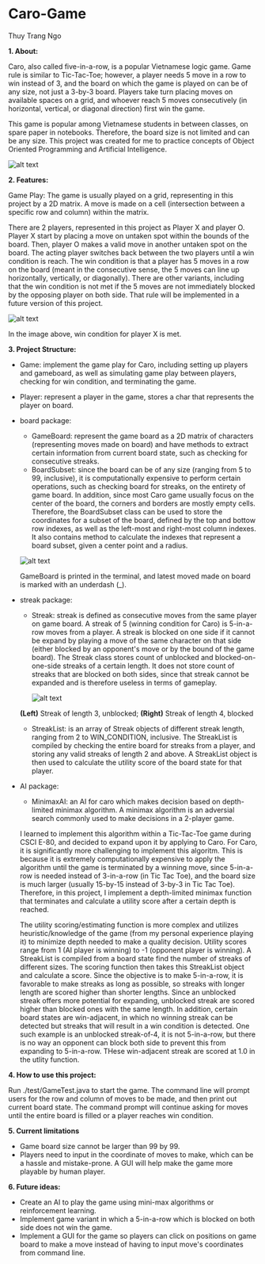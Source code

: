 # Caro-Game

Thuy Trang Ngo

**1. About:** 

Caro, also called five-in-a-row, is a popular Vietnamese logic game. Game rule is similar to Tic-Tac-Toe; however, a player needs 5 move in a row to win instead of 3, and the board on which the game is played on can be of any size, not just a 3-by-3 board. Players take turn placing moves on available spaces on a grid, and whoever reach 5 moves consecutively (in horizontal, vertical, or diagonal direction) first win the game. 

This game is popular among Vietnamese students in between classes, on spare paper in notebooks. Therefore, the board size is not limited and can be any size. 
This project was created for me to practice concepts of Object Oriented Programming and Artificial Intelligence. 

![alt text](https://images.tuyensinh247.com/picture/article/2012/1027/chieu-tro-cua-hoc-sinh-khi-luoi-nghe-giang_2.jpg)

**2. Features:**

Game Play:
The game is usually played on a grid, representing in this project by a 2D matrix. A move is made on a cell (intersection between a specific row and column) within the matrix. 

There are 2 players, represented in this project as Player X and player O. Player X start by placing a move on untaken spot within the bounds of the board. Then, player O makes a valid move in another untaken spot on the board. The acting player switches back between the two players until a win condition is reach. The win condition is that a player has 5 moves in a row on the board (meant in the consecutive sense, the 5 moves can line up horizontally, vertically, or diagonally). There are other variants, including that the win condition is not met if the 5 moves are not immediately blocked by the opposing player on both side. That rule will be implemented in a future version of this project.  

![alt text](https://encrypted-tbn0.gstatic.com/images?q=tbn:ANd9GcRe_aFzziDM5y1A9MZVbZgdkyOtOTR5QncZoScPSxHsoApYkyWOkiworiDOc6ivekbAtVE&usqp=CAU)

In the image above, win condition for player X is met. 



**3. Project Structure:**
* Game: implement the game play for Caro, including setting up players and gameboard, as well as simulating game play between players, checking for win condition, and terminating the game. 
* Player: represent a player in the game, stores a char that represents the player on board. 
* board package:
  * GameBoard: represent the game board as a 2D matrix of characters (representing moves made on board) and have methods to extract certain information from current board state, such as checking for consecutive streaks. 
  * BoardSubset: since the board can be of any size (ranging from 5 to 99, inclusive), it is computationally expensive to perform certain operations, such as checking board for streaks, on the entirety of game board. In addition, since most Caro game usually focus on the center of the board, the corners and borders are mostly empty cells. Therefore, the BoardSubset class can be used to store the coordinates for a subset of the board, defined by the top and bottow row indexes, as well as the left-most and right-most column indexes. It also contains method to calculate the indexes that represent a board subset, given a center point and a radius. 
  
  ![alt text](https://i.ibb.co/6Rz1qDZ/Board-Terminal.png)
  
  GameBoard is printed in the terminal, and latest moved made on board is marked with an underdash (_). 
  
* streak package:

  * Streak: streak is defined as consecutive moves from the same player on game board. A streak of 5 (winning condition for Caro) is 5-in-a-row moves from a player. A streak is blocked on one side if it cannot be expand by playing a move of the same character on that side (either blocked by an opponent's move or by the bound of the game board). The Streak class stores count of unblocked and blocked-on-one-side streaks of a certain length. It does not store count of streaks that are blocked on both sides, since that streak cannot be expanded and is therefore useless in terms of gameplay. 
  
    ![alt text](https://i.ibb.co/9NWS7PN/Blocked-versus-unblocked.png)
    
  **(Left)** Streak of length 3, unblocked;  **(Right)** Streak of length 4, blocked
  
  
  * StreakList: is an array of Streak objects of different streak length, ranging from 2 to WIN_CONDITION, inclusive. The StreakList is compiled by checking the entire board for streaks from a player, and storing any valid streaks of length 2 and above. A StreakList object is then used to calculate the utility score of the board state for that player. 
* AI package: 
  * MinimaxAI: an AI for caro which makes decision based on depth-limited minimax algorithm. A minimax algorithm is an adversial search commonly used to make decisions in a 2-player game. 
  
  I learned to implement this algorithm within a Tic-Tac-Toe game during CSCI E-80, and decided to expand upon it by applying to Caro. For Caro, it is significantly more challenging to implement this algoritm. This is because it is extremely computationally expensive to apply the algorithm until the game is terminated by a winning move, since 5-in-a-row is needed instead of 3-in-a-row (in Tic Tac Toe), and the board size is much larger (usually 15-by-15 instead of 3-by-3 in Tic Tac Toe). Therefore, in this project, I implement a depth-limited minimax function that terminates and calculate a utility score after a certain depth is reached. 
  
  The utility scoring/estimating function is more complex and utilizes heuristic/knowledge of the game (from my personal experience playing it) to minimize depth needed to make a quality decision. Utility scores range from 1 (AI player is winning) to -1 (opponent player is winning). A StreakList is compiled from a board state find the number of streaks of different sizes. The scoring function then takes this StreakList object and calculate a score. Since the objective is to make 5-in-a-row, it is favorable to make streaks as long as possible, so streaks with longer length are scored higher than shorter lengths. Since an unblocked streak offers more potential for expanding, unblocked streak are scored higher than blocked ones with the same length. In addition, certain board states are win-adjacent, in which no winning streak can be detected but streaks that will result in a win condition is detected. One such example is an unblocked streak-of-4, it is not 5-in-a-row, but there is no way an opponent can block both side to prevent this from expanding to 5-in-a-row. THese win-adjacent streak are scored at 1.0 in the utlity function. 


**4. How to use this project:**

Run ./test/GameTest.java to start the game. The command line will prompt users for the row and column of moves to be made, and then print out current board state. The command prompt will continue asking for moves until the entire board is filled or a player reaches win condition. 

**5. Current limitations**

* Game board size cannot be larger than 99 by 99. 
* Players need to input in the coordinate of moves to make, which can be a hassle and mistake-prone. A GUI will help make the game more playable by human player. 


**6. Future ideas:**

* Create an AI to play the game using mini-max algorithms or reinforcement learning.
* Implement game variant in which a 5-in-a-row which is blocked on both side does not win the game.
* Implement a GUI for the game so players can click on positions on game board to make a move instead of having to input move's coordinates from command line.  
